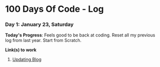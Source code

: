 # 100 Days Of Code - Log

### Day 1: January 23, Saturday

**Today's Progress**: Feels good to be back at coding. Reset all my previous log from last year. Start from Scratch.

**Link(s) to work**
1. [Updating Blog](https://omarsainz.com/blog)

